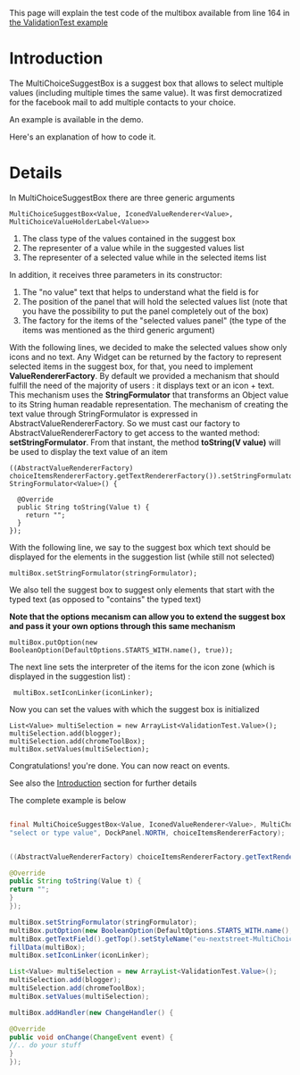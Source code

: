 This page will explain the test code of the multibox available from line 164 in [the ValidationTest example](https://code.google.com/p/advanced-suggest-select-box/source/browse/trunk/advanced-suggest-select-box/test/eu/nextstreet/gwt/components/client/ValidationTest.java#164)


# Introduction #
The MultiChoiceSuggestBox is a suggest box that allows to select multiple values (including multiple times the same value). It was first democratized for the facebook mail to add multiple contacts to your choice.

An example is available in the demo.

Here's an explanation of how to code it.

# Details #
In MultiChoiceSuggestBox there are three generic arguments
```
MultiChoiceSuggestBox<Value, IconedValueRenderer<Value>, MultiChoiceValueHolderLabel<Value>>
```
  1. The class type of the values contained in the suggest box
  1. The representer of a value while in the suggested values list
  1. The representer of a selected value while in the selected items list

In addition, it receives three parameters in its constructor:
  1. The "no value" text that helps to understand what the field is for
  1. The position of the panel that will hold the selected values list (note that you have the possibility to put the panel completely out of the box)
  1. The factory for the items of the "selected values panel" (the type of the items was mentioned as the third generic argument)

With the following lines, we decided to make the selected values show only icons and no text.
Any Widget can be returned by the factory to represent selected items in the suggest box, for that, you need to implement **ValueRendererFactory**. By default we provided a mechanism that should fulfill the need of the majority of users : it displays text or an icon + text. This mechanism uses the **StringFormulator** that transforms an Object value to its String human readable representation. The mechanism of creating the text value through StringFormulator is expressed in AbstractValueRendererFactory. So we must cast our factory to AbstractValueRendererFactory to get access to the wanted method: **setStringFormulator**. From that instant, the method **toString(V value)** will be used to display the text value of an item
```
((AbstractValueRendererFactory) choiceItemsRendererFactory.getTextRendererFactory()).setStringFormulator(new StringFormulator<Value>() {

  @Override
  public String toString(Value t) {
    return "";
  }
});
```

With the following line, we say to the suggest box which text should be displayed for the elements in the suggestion list (while still not selected)
```
multiBox.setStringFormulator(stringFormulator);
```

We also tell the suggest box to suggest only elements that start with the typed text (as opposed to "contains" the typed text)

**Note that the options mecanism can allow you to extend the suggest box and pass it your own options through this same mechanism**
```
multiBox.putOption(new BooleanOption(DefaultOptions.STARTS_WITH.name(), true));
```

The next line sets the interpreter of the items for the icon zone (which is displayed in the suggestion list) :
```
 multiBox.setIconLinker(iconLinker);
```

Now you can set the values with which the suggest box is initialized
```
List<Value> multiSelection = new ArrayList<ValidationTest.Value>();
multiSelection.add(blogger);
multiSelection.add(chromeToolBox);
multiBox.setValues(multiSelection);
```

Congratulations! you're done. You can now react on events.

See also the [Introduction](Introduction.md) section for further details

The complete example is below

```java

final MultiChoiceSuggestBox<Value, IconedValueRenderer<Value>, MultiChoiceValueHolderLabel<Value>> multiBox = new MultiChoiceSuggestBox<Value, IconedValueRenderer<Value>, MultiChoiceValueHolderLabel<Value>>(
"select or type value", DockPanel.NORTH, choiceItemsRendererFactory);


((AbstractValueRendererFactory) choiceItemsRendererFactory.getTextRendererFactory()).setStringFormulator(new StringFormulator<Value>() {

@Override
public String toString(Value t) {
return "";
}
});

multiBox.setStringFormulator(stringFormulator);
multiBox.putOption(new BooleanOption(DefaultOptions.STARTS_WITH.name(), true));
multiBox.getTextField().getTop().setStyleName("eu-nextstreet-MultiChoiceSelection");
fillData(multiBox);
multiBox.setIconLinker(iconLinker);

List<Value> multiSelection = new ArrayList<ValidationTest.Value>();
multiSelection.add(blogger);
multiSelection.add(chromeToolBox);
multiBox.setValues(multiSelection);

multiBox.addHandler(new ChangeHandler() {

@Override
public void onChange(ChangeEvent event) {
//.. do your stuff
}
});

```